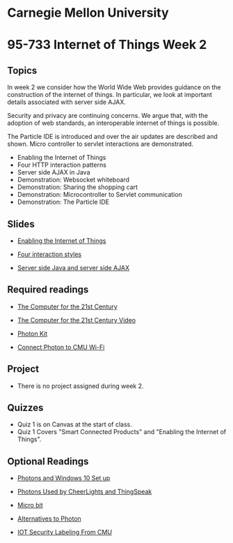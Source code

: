 # Carnegie Mellon University

# 95-733 Internet of Things Week 2

## Topics

In week 2 we consider how the World Wide Web provides guidance on the construction of the internet of things. In particular, we look at important details associated with server side AJAX.

Security and privacy are continuing concerns. We argue that, with the adoption of web standards, an interoperable internet of things is possible.

The Particle IDE is introduced and over the air updates are described and shown. Micro controller to servlet interactions are demonstrated.  

+ Enabling the Internet of Things
+ Four HTTP interaction patterns
+ Server side AJAX in Java
+ Demonstration: Websocket whiteboard
+ Demonstration: Sharing the shopping cart
+ Demonstration: Microcontroller to Servlet communication  
+ Demonstration: The Particle IDE

## Slides
+ [Enabling the Internet of Things](https://www.andrew.cmu.edu/user/mm6/95-733/PowerPoint/02_EnablingTheInternetOfThings.pdf)

+ [Four interaction styles](https://www.andrew.cmu.edu/user/mm6/95-733/PowerPoint/02_Four_Styles.pdf)

+ [Server side Java and server side AJAX](https://www.andrew.cmu.edu/user/mm6/95-733/PowerPoint/02_ServerSideJavaAndAJAX.pdf)

## Required readings

+ [The Computer for the 21st Century](https://www.andrew.cmu.edu/user/mm6/95-733/iot/The_Computer_For_The_21st_Century.pdf)

+ [The Computer for the 21st Century Video ](https://www.youtube.com/watch?v=CkHALBOqn7s)

+ [Photon Kit ](https://store.particle.io/products/photon-kit)

+ [Connect Photon to CMU Wi-Fi ](https://www.andrew.cmu.edu/user/mm6/95-733/Photon_Connect_CMU_Wi-Fi.txt)

## Project

+ There is no project assigned during week 2.

## Quizzes

+ Quiz 1 is on Canvas at the start of class.
+ Quiz 1 Covers "Smart Connected Products" and "Enabling the Internet of Things".

## Optional Readings

+ [Photons and Windows 10 Set up](https://www.andrew.cmu.edu/user/mm6/95-733/Photon/SetupParticlePhotoninWindows10.pdf)

+ [Photons Used by CheerLights and ThingSpeak](https://cheerlights.com)

+ [Micro bit ](http://microbit.org/)

+ [Alternatives to Photon  ](https://thenewstack.io/10-diy-development-boards-iot-prototyping/)

+ [IOT Security Labeling From CMU](https://cylab.cmu.edu/news/2020/05/27-iot-labels-consumers.html)
